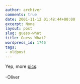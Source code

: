 ```yaml
---
author: archiver
comments: true
date: 2001-11-12 01:48:44+00:00
excerpt: None
layout: post
slug: guess-what
title: Guess What?
wordpress_id: 1746
tags:
- oldpost
---
```


Yep, more <a href=http://www.oliverweb.com/pics/college/moreut>pics</a>.<br /><br />-Oliver